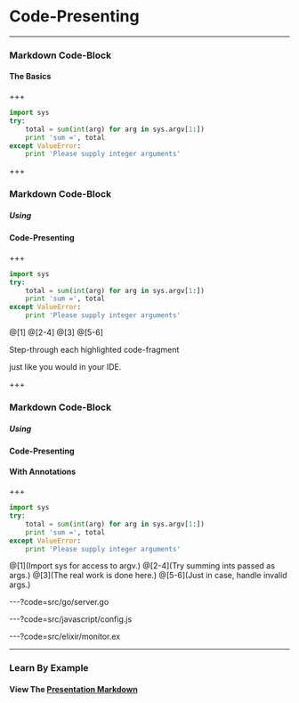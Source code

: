 # Code-Presenting

---

### Markdown Code-Block
#### The Basics

+++

```python
import sys
try:
    total = sum(int(arg) for arg in sys.argv[1:])
    print 'sum =', total
except ValueError:
    print 'Please supply integer arguments'
```

+++

### Markdown Code-Block
##### Using
#### Code-Presenting

+++

```python
import sys
try:
    total = sum(int(arg) for arg in sys.argv[1:])
    print 'sum =', total
except ValueError:
    print 'Please supply integer arguments'
```

@[1]
@[2-4]
@[3]
@[5-6]

Step-through each highlighted code-fragment <p> just like you would in your IDE.


+++

### Markdown Code-Block
##### Using
#### Code-Presenting
#### With Annotations

+++

```python
import sys
try:
    total = sum(int(arg) for arg in sys.argv[1:])
    print 'sum =', total
except ValueError:
    print 'Please supply integer arguments'
```

@[1](Import sys for access to argv.)
@[2-4](Try summing ints passed as args.)
@[3](The real work is done here.)
@[5-6](Just in case, handle invalid args.)

---?code=src/go/server.go

---?code=src/javascript/config.js

---?code=src/elixir/monitor.ex

---

### Learn By Example
#### View The [Presentation Markdown](https://github.com/gitpitch/code-presenting/blob/master/PITCHME.md)
